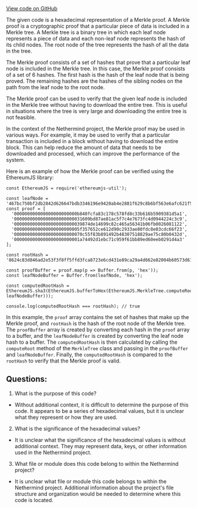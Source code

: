 [View code on GitHub](https://github.com/NethermindEth/nethermind/src/bench_precompiles/vectors/ripemd/proposed/input_param_scalar_112_gas_30.csv)

The given code is a hexadecimal representation of a Merkle proof. A Merkle proof is a cryptographic proof that a particular piece of data is included in a Merkle tree. A Merkle tree is a binary tree in which each leaf node represents a piece of data and each non-leaf node represents the hash of its child nodes. The root node of the tree represents the hash of all the data in the tree. 

The Merkle proof consists of a set of hashes that prove that a particular leaf node is included in the Merkle tree. In this case, the Merkle proof consists of a set of 6 hashes. The first hash is the hash of the leaf node that is being proved. The remaining hashes are the hashes of the sibling nodes on the path from the leaf node to the root node. 

The Merkle proof can be used to verify that the given leaf node is included in the Merkle tree without having to download the entire tree. This is useful in situations where the tree is very large and downloading the entire tree is not feasible. 

In the context of the Nethermind project, the Merkle proof may be used in various ways. For example, it may be used to verify that a particular transaction is included in a block without having to download the entire block. This can help reduce the amount of data that needs to be downloaded and processed, which can improve the performance of the system. 

Here is an example of how the Merkle proof can be verified using the EthereumJS library:

```
const EthereumJS = require('ethereumjs-util');

const leafNode = '467bc750bf2db2842d626647bdb3346196e9420ab4e2881f629c8b6bf563e6afc621f5b26ee830eac6116fdd55380a41a3daea5a083af43711fcb09282b66882ae5b5b8e1714e9186f33ac0dfe48b7ca2dfc659e5a0a7cceb16f27a2b333a7d25e399263acc1924d487551d4dafe803f';
const proof = [
  '000000000000000000000000b840fcfa83c178c578fd8c33b616b5909381d5a1',
  '00000000000000000000000031609bd87ae81ac5f7c4e7673fc4d0944224c3c9',
  '00000000000000000000000039874de14699c82c465a56341b06fb0026081122',
  '0000000000000000000000005f357652ce612d90c2933ae80fdc8e03cdc66f23',
  '00000000000000000000000070c55f83b891492b48307518829ae75c80b0432d',
  '0000000000000000000000001a74492d1ebc71c959f61bb89ed60eeb0291d4a3'
];

const rootHash = '8624c83d846ad2e53f3f8ff5ffd3fca8723e6cd431e89ca29a4d662e82004b60573d61d5aa9af990b21fef8cbd5198b4fc49cf6885a2bf342f3959c0208d3ab6b2b2a8a42887ca6dff5b5364d88962068496bee79cbe74de0e8a06209feb3832ea5121210c8bda5aa32c984efc5209bb';

const proofBuffer = proof.map(p => Buffer.from(p, 'hex'));
const leafNodeBuffer = Buffer.from(leafNode, 'hex');

const computedRootHash = EthereumJS.sha3(EthereumJS.bufferToHex(EthereumJS.MerkleTree.computeRoot(proofBuffer, leafNodeBuffer)));

console.log(computedRootHash === rootHash); // true
```

In this example, the `proof` array contains the set of hashes that make up the Merkle proof, and `rootHash` is the hash of the root node of the Merkle tree. The `proofBuffer` array is created by converting each hash in the `proof` array to a buffer, and the `leafNodeBuffer` is created by converting the leaf node hash to a buffer. The `computedRootHash` is then calculated by calling the `computeRoot` method of the `MerkleTree` class and passing in the `proofBuffer` and `leafNodeBuffer`. Finally, the `computedRootHash` is compared to the `rootHash` to verify that the Merkle proof is valid.
## Questions: 
 1. What is the purpose of this code? 
- Without additional context, it is difficult to determine the purpose of this code. It appears to be a series of hexadecimal values, but it is unclear what they represent or how they are used.

2. What is the significance of the hexadecimal values? 
- It is unclear what the significance of the hexadecimal values is without additional context. They may represent data, keys, or other information used in the Nethermind project.

3. What file or module does this code belong to within the Nethermind project? 
- It is unclear what file or module this code belongs to within the Nethermind project. Additional information about the project's file structure and organization would be needed to determine where this code is located.